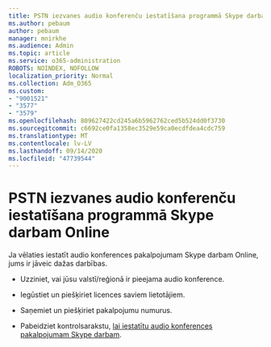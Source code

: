 ```yaml
---
title: PSTN iezvanes audio konferenču iestatīšana programmā Skype darbam Online
ms.author: pebaum
author: pebaum
manager: mnirkhe
ms.audience: Admin
ms.topic: article
ms.service: o365-administration
ROBOTS: NOINDEX, NOFOLLOW
localization_priority: Normal
ms.collection: Adm_O365
ms.custom:
- "9001521"
- "3577"
- "3579"
ms.openlocfilehash: 809627422cd245a6b5962762ced5b524dd0f3730
ms.sourcegitcommit: c6692ce0fa1358ec3529e59ca0ecdfdea4cdc759
ms.translationtype: MT
ms.contentlocale: lv-LV
ms.lasthandoff: 09/14/2020
ms.locfileid: "47739544"
---
```

# <a name="setup-pstn-dial-in-audio-conferencing-in-skype-for-business-online"></a>PSTN iezvanes audio konferenču iestatīšana programmā Skype darbam Online

Ja vēlaties iestatīt audio konferences pakalpojumam Skype darbam Online, jums ir jāveic dažas darbības. 

- Uzziniet, vai jūsu valstī/reģionā ir pieejama audio konference.

- Iegūstiet un piešķiriet licences saviem lietotājiem.

- Saņemiet un piešķiriet pakalpojumu numurus.

- Pabeidziet kontrolsarakstu, [lai iestatītu audio konferences pakalpojumam Skype darbam](https://docs.microsoft.com/SkypeForBusiness/audio-conferencing-in-office-365/set-up-audio-conferencing).
